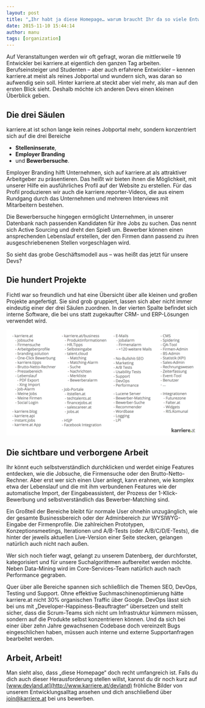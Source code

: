 ```yaml
---
layout: post
title: "„Ihr habt ja diese Homepage… warum braucht Ihr da so viele Entwickler?“"
date: 2015-11-10 15:44:14
author: manu
tags: [organization]
---
```

Auf Veranstaltungen werden wir oft gefragt, woran die mittlerweile 19 Entwickler bei karriere.at eigentlich den ganzen Tag arbeiten. Berufseinsteiger und Studenten – aber auch erfahrene Entwickler – kennen karriere.at meist als reines Jobportal und wundern sich, was daran so aufwendig sein soll. Hinter karriere.at steckt aber viel mehr, als man auf den ersten Blick sieht. Deshalb möchte ich anderen Devs einen kleinen Überblick geben.

<!--more-->

## Die drei Säulen

karriere.at ist schon lange kein reines Jobportal mehr, sondern konzentriert sich auf die drei Bereiche

- **Stelleninserate**,
- **Employer Branding**
- und **Bewerbersuche**.

Employer Branding hilft Unternehmen, sich auf karriere.at als attraktiver Arbeitgeber zu präsentieren. Das heißt wir bieten ihnen die Möglichkeit, mit unserer Hilfe ein ausführliches Profil auf der Website zu erstellen. Für das Profil produzieren wir auch die karriere.reporter-Videos, die aus einem Rundgang durch das Unternehmen und mehreren Interviews mit Mitarbeitern bestehen.

Die Bewerbersuche hingegen ermöglicht Unternehmen, in unserer Datenbank nach passenden Kandidaten für ihre Jobs zu suchen. Das nennt sich Active Sourcing und dreht den Spieß um. Bewerber können einen ansprechenden Lebenslauf erstellen, der den Firmen dann passend zu ihren ausgeschriebenenen Stellen vorgeschlagen wird.

So sieht das grobe Geschäftsmodell aus – was heißt das jetzt für unsere Devs?

## Die hundert Projekte

Fichtl war so freundlich und hat eine Übersicht über alle kleinen und großen Projekte angefertigt. Sie sind grob gruppiert, lassen sich aber nicht immer eindeutig einer der drei Säulen zuordnen. In der vierten Spalte befindet sich interne Software, die bei uns statt zugekaufter CRM- und ERP-Lösungen verwendet wird.

![](/assets/images/„ihr-habt-ja-diese-homepage…-warum-braucht-ihr-da-so-viele-entwickler-“/homepages.png)

## Die sichtbare und verborgene Arbeit

Ihr könnt euch selbstverständlich durchklicken und werdet einige Features entdecken, wie die Jobsuche, die Firmensuche oder den Brutto-Netto-Rechner. Aber erst wer sich einen User anlegt, kann erahnen, wie komplex etwa der Lebenslauf und die mit ihm verbundenen Features wie der automatische Import, der Eingabeassistent, der Prozess der 1-Klick-Bewerbung und selbstverständlich das Bewerber-Matching sind.

Ein Großteil der Bereiche bleibt für normale User ohnehin unzugänglich, wie der gesamte Businessbereich oder der Adminbereich zur WYSIWYG-Eingabe der Firmenprofile. Die zahlreichen Prototypen, Konzeptionsmeetings, Iterationen und A/B-Tests (oder A/B/C/D/E-Tests), die hinter der jeweils aktuellen Live-Version einer Seite stecken, gelangen natürlich auch nicht nach außen.

Wer sich noch tiefer wagt, gelangt zu unserem Datenberg, der durchforstet, kategorisiert und für unsere Suchalgorithmen aufbereitet werden möchte. Neben Data-Mining wird im Core-Services-Team natürlich auch nach Performance gegraben.

Quer über alle Bereiche spannen sich schließlich die Themen SEO, DevOps, Testing und Support. Ohne effektive Suchmaschinenoptimierung hätte karriere.at nicht 30% organischen Traffic über Google. DevOps lässt sich bei uns mit „Developer-Happiness-Beauftragter“ übersetzen und stellt sicher, dass die Scrum-Teams sich nicht um Infrastruktur kümmern müssen, sondern auf die Produkte selbst konzentrieren können. Und da sich bei einer über zehn Jahre gewachsenen Codebase doch vereinzelt Bugs eingeschlichen haben, müssen auch interne und externe Supportanfragen bearbeitet werden.

## Arbeit, Arbeit!

Man sieht also, dass „diese Homepage“ doch recht umfangreich ist. Falls du dich auch dieser Herausforderung stellen willst, kannst du dir noch kurz auf [www.devland.at](http://www.karriere.at/devland) fröhliche Bilder von unserem Entwicklungsalltag ansehen und dich anschließend über [join@karriere.at](mailto:join@karriere.at) bei uns bewerben.
